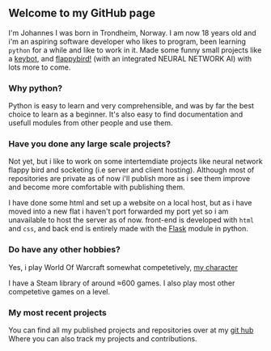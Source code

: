 ## Welcome to my GitHub page

I'm Johannes I was born in Trondheim, Norway. I am now 18 years old and i'm an aspiring software developer who likes to program, been learning ``` python ``` for a while and like to work in it.
Made some funny small projects like a [keybot](https://joonsey.github.io/Keybot/), and [flappybird!](https://github.com/Joonsey/FlappybirdAi) (with an integrated NEURAL NETWORK AI) with lots more to come.

### Why python?

Python is easy to learn and very comprehensible, and was by far the best choice to learn as a beginner.
It's also easy to find documentation and usefull modules from other people and use them.

### Have you done any large scale projects?

Not yet, but i like to work on some intertemdiate projects like neural network flappy bird and socketing (i.e server and client hosting).
Although most of repositories are private as of now i'll publish more as i see them improve and become more comfortable with publishing them.

I have done some html and set up a website on a local host, but as i have moved into a new flat i haven't port forwarded my port yet so i am unavailable to host the server as of now. front-end is developed with ```html``` and ```css```, and back end is entirely made with the [Flask](https://flask.palletsprojects.com/en/1.1.x/) module in python.

### Do have any other hobbies?

Yes, i play World Of Warcraft somewhat competetively, [my character](https://raider.io/characters/eu/argent-dawn/J%C3%A6nn%C3%A4)

I have a Steam library of around ≈600 games.
I also play most other competetive games on a level.

### My most recent projects

You can find all my published projects and repositories over at my [git hub](https://github.com/Joonsey)
Where you can also track my projects and contributions. 
